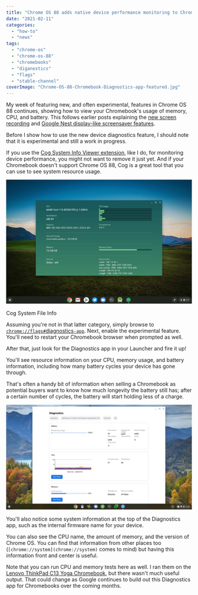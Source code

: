 ```yaml
---
title: "Chrome OS 88 adds native device performance monitoring to Chromebooks. Here's how to use it."
date: "2021-02-11"
categories: 
  - "how-to"
  - "news"
tags: 
  - "chrome-os"
  - "chrome-os-88"
  - "chromebooks"
  - "diganostics"
  - "flags"
  - "stable-channel"
coverImage: "Chrome-OS-88-Chromebook-Diagnostics-app-featured.jpg"
---
```


My week of featuring new, and often experimental, features in Chrome OS 88 continues, showing how to view your Chromebook's usage of memory, CPU, and battery. This follows earlier posts explaining the [new screen recording](https://www.aboutchromebooks.com/news/how-to-enable-the-experimental-screen-recording-function-on-your-chromebook-with-chrome-os-88/) and [Google Nest display-like screensaver features](https://www.aboutchromebooks.com/news/how-to-turn-your-chromebook-screen-saver-into-a-google-nest-display-of-sorts-with-chrome-os-88/).

Before I show how to use the new device diagnostics feature, I should note that it is experimental and still a work in progress.

If you use the [Cog System Info Viewer extension](https://chrome.google.com/webstore/detail/cog-system-info-viewer/difcjdggkffcfgcfconafogflmmaadco?hl=en), like I do, for monitoring device performance, you might not want to remove it just yet. And if your Chromebook doesn't support Chrome OS 88, Cog is a great tool that you can use to see system resource usage.

![](images/Cog-system-info-running-Android-Studio-scaled.png)

Cog System File Info

Assuming you're not in that latter category, simply browse to [`chrome://flags#`diagnostics`-app`](chrome://flags#diganostics-app). Next, enable the experimental feature. You'll need to restart your Chromebook browser when prompted as well.

After that, just look for the Diagnostics app in your Launcher and fire it up!

You'll see resource information on your CPU, memory usage, and battery information, including how many battery cycles your device has gone through.

That's often a handy bit of information when selling a Chromebook as potential buyers want to know how much longevity the battery still has; after a certain number of cycles, the battery will start holding less of a charge.

![](images/Chrome-OS-88-Chromebook-Diagnostics-app-1024x576.jpg)

You'll also notice some system information at the top of the Diagnostics app, such as the internal firmware name for your device.

You can also see the CPU name, the amount of memory, and the version of Chrome OS. You can find that information from other places too (`[chrome://system](chrome://system)` comes to mind) but having this information front and center is useful.

Note that you can run CPU and memory tests here as well. I ran them on the [Lenovo ThinkPad C13 Yoga Chromebook](https://www.aboutchromebooks.com/news/lenovo-thinkpad-c13-yoga-chromebook-first-look/), but there wasn't much useful output. That could change as Google continues to build out this Diagnostics app for Chromebooks over the coming months.
